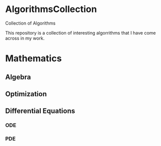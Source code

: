 # AlgorithmsCollection
Collection of Algorithms




This repository is a collection of interesting algorrithms that I have come across in my work. 

# Mathematics

## Algebra

## Optimization

## Differential Equations

### ODE

### PDE

